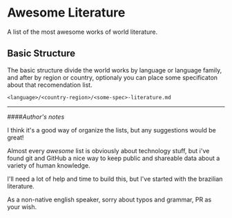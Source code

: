 # Awesome Literature
A list of the most awesome works of world literature.

## Basic Structure
The basic structure divide the world works by language or language family, and after by region or country, optionaly you can place some specificaton about that recomendation list.

`<language>/<country-region>/<some-spec>-literature.md`

---------------------
####_Author's notes_

I think it's a good way of organize the lists, but any suggestions would be great!

Almost every *awesome* list is obviously about technology stuff, but i've found git and GitHub a nice way to keep public and shareable data about a variety of human knowledge.

I'll need a lot of help and time to build this, but I've started with the brazilian literature.

As a non-native english speaker, sorry about typos and grammar, PR as your wish.
